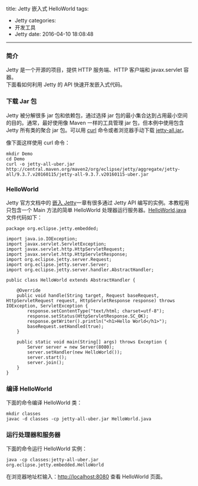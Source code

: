 title: Jetty 嵌入式 HelloWorld
tags:
  - Jetty
categories:
  - 开发工具
  - Jetty
date: 2016-04-10 18:08:48
---


### 简介

Jetty 是一个开源的项目，提供 HTTP 服务端、HTTP 客户端和 javax.servlet 容器。  
下面看如何利用 Jetty 的 API 快速开发嵌入式代码。

<!-- more -->

### 下载 Jar 包

Jetty 被分解很多 jar 包和依赖包，通过选择 jar 包的最小集合达到占用最小空间的目的。通常，最好使用像 Maven 一样的工具管理 jar 包，但本例中使用包含 Jetty 所有类的聚合 jar 包。可以用 [curl](https://curl.haxx.se/) 命令或者浏览器手动下载 [jetty-all.jar](http://central.maven.org/maven2/org/eclipse/jetty/aggregate/jetty-all/9.3.7.v20160115/jetty-all-9.3.7.v20160115-uber.jar)。

像下面这样使用 curl 命令：

	mkdir Demo
	cd Demo
	curl -o jetty-all-uber.jar http://central.maven.org/maven2/org/eclipse/jetty/aggregate/jetty-all/9.3.7.v20160115/jetty-all-9.3.7.v20160115-uber.jar

### HelloWorld

Jetty 官方文档中的 [嵌入 Jetty](http://www.eclipse.org/jetty/documentation/current/advanced-embedding.html)一章有很多通过 Jetty API 编写的实例。本教程用只包含一个 Main 方法的简单 HelloWorld 处理器运行服务器。[HelloWorld.java](https://raw.githubusercontent.com/eclipse/jetty.project/master/examples/embedded/src/main/java/org/eclipse/jetty/embedded/HelloWorld.java) 文件代码如下：

	package org.eclipse.jetty.embedded;

	import java.io.IOException;
	import javax.servlet.ServletException;
	import javax.servlet.http.HttpServletRequest;
	import javax.servlet.http.HttpServletResponse;
	import org.eclipse.jetty.server.Request;
	import org.eclipse.jetty.server.Server;
	import org.eclipse.jetty.server.handler.AbstractHandler;

	public class HelloWorld extends AbstractHandler {

	    @Override
	    public void handle(String target, Request baseRequest, HttpServletRequest request, HttpServletResponse response) throws IOException, ServletException {
	        response.setContentType("text/html; charset=utf-8");
	        response.setStatus(HttpServletResponse.SC_OK);
	        response.getWriter().println("<h1>Hello World</h1>");
	        baseRequest.setHandled(true);
	    }

	    public static void main(String[] args) throws Exception {
	        Server server = new Server(8080);
	        server.setHandler(new HelloWorld());
	        server.start();
	        server.join();
	    }
	}

### 编译 HelloWorld

下面的命令编译 HelloWorld 类：

	mkdir classes
	javac -d classes -cp jetty-all-uber.jar HelloWorld.java

### 运行处理器和服务器

下面的命令运行 HelloWorld 实例：

	java -cp classes:jetty-all-uber.jar org.eclipse.jetty.embedded.HelloWorld

在浏览器地址栏输入：[http://localhost:8080](http://localhost:8080) 查看 HelloWorld 页面。

